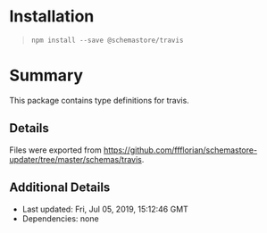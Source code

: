 # Installation
> `npm install --save @schemastore/travis`

# Summary
This package contains type definitions for travis.

## Details
Files were exported from https://github.com/ffflorian/schemastore-updater/tree/master/schemas/travis.

## Additional Details
* Last updated: Fri, Jul 05, 2019, 15:12:46 GMT
* Dependencies: none
